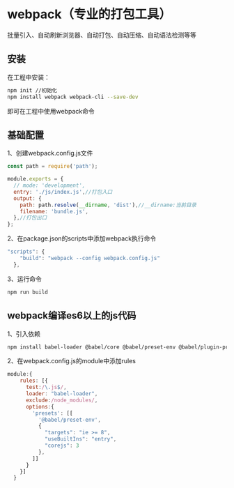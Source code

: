 # webpack（专业的打包工具）

批量引入、自动刷新浏览器、自动打包、自动压缩、自动语法检测等等

## 安装

在工程中安装：

 ```bash
 npm init //初始化
 npm install webpack webpack-cli --save-dev
 ```

即可在工程中使用webpack命令

## 基础配置

1、创建webpack.config.js文件

```js
const path = require('path');

module.exports = {
  // mode: 'development',
  entry: './js/index.js',//打包入口
  output: {
    path: path.resolve(__dirname, 'dist'),//__dirname:当前目录
    filename: 'bundle.js',
  },//打包出口
};
```

2、在package.json的scripts中添加webpack执行命令

```js
"scripts": {
    "build": "webpack --config webpack.config.js"
  },
```

3、运行命令

```bash
npm run build
```

## webpack编译es6以上的js代码

1、引入依赖

```bash
npm install babel-loader @babel/core @babel/preset-env @babel/plugin-proposal-class-properties @babel/plugin-transform-runtime @babel/runtime @babel/runtime-corejs3 -D
```

2、在webpack.config.js的module中添加rules

```js
module:{
    rules: [{
      test:/\.js$/,
      loader: "babel-loader",
      exclude:/node_modules/,
      options:{
        'presets': [[
          '@babel/preset-env',
          {
            "targets": "ie >= 8",
            "useBuiltIns": "entry",
            "corejs": 3
          },
        ]]
      }
    }]
  }
```

